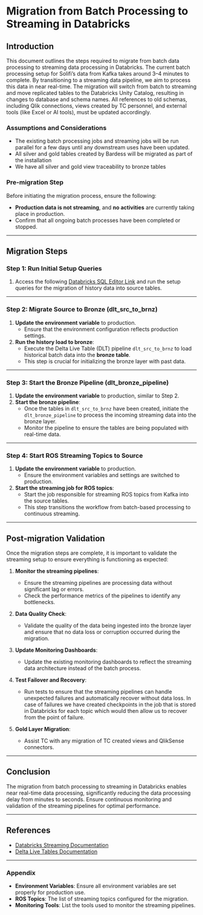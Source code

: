 # Migration from Batch Processing to Streaming in Databricks

## Introduction

This document outlines the steps required to migrate from batch data processing to streaming data processing in Databricks. The current batch processing setup for Solifi’s data from Kafka takes around 3–4 minutes to complete. By transitioning to a streaming data pipeline, we aim to process this data in near real-time.   The migration will switch from batch to streaming and move replicated tables to the Databricks Unity Catalog, resulting in changes to database and schema names. All references to old schemas, including Qlik connections, views created by TC personnel, and external tools (like Excel or AI tools), must be updated accordingly. 

### Assumptions and Considerations  
- The existing batch processing jobs and streaming jobs will be run parallel for a few days until any downstream uses have been updated.
- All silver and gold tables created by Bardess will be migrated as part of the installation
- We have all silver and gold view traceability to bronze tables  


### Pre-migration Step

Before initiating the migration process, ensure the following:
- **Production data is not streaming**, and **no activities** are currently taking place in production.
- Confirm that all ongoing batch processes have been completed or stopped.

---

## Migration Steps

### Step 1: Run Initial Setup Queries

1. Access the following [Databricks SQL Editor Link](https://dbc-cb7ebf60-fb25.cloud.databricks.com/sql/editor/0f7a7e7c-6913-4887-93cf-e01d92a22f1b?o=6184472344017424) and run the setup queries for the migration of history data into source tables.

---

### Step 2: Migrate Source to Bronze (dlt_src_to_brnz)

1. **Update the environment variable** to production.
      - Ensure that the environment configuration reflects production settings.
2. **Run the history load to bronze**:
      - Execute the Delta Live Table (DLT) pipeline `dlt_src_to_brnz` to load historical batch data into the **bronze table**.
      - This step is crucial for initializing the bronze layer with past data.

---

### Step 3: Start the Bronze Pipeline (dlt_bronze_pipeline)

1. **Update the environment variable** to production, similar to Step 2.
2. **Start the bronze pipeline**:
      - Once the tables in `dlt_src_to_brnz` have been created, initiate the `dlt_bronze_pipeline` to process the incoming streaming data into the bronze layer.
      - Monitor the pipeline to ensure the tables are being populated with real-time data.

---

### Step 4: Start ROS Streaming Topics to Source

1. **Update the environment variable** to production.
      - Ensure the environment variables and settings are switched to production.
2. **Start the streaming job for ROS topics**:
      - Start the job responsible for streaming ROS topics from Kafka into the source tables.
      - This step transitions the workflow from batch-based processing to continuous streaming.

---

## Post-migration Validation

Once the migration steps are complete, it is important to validate the streaming setup to ensure everything is functioning as expected:

1. **Monitor the streaming pipelines**:
      - Ensure the streaming pipelines are processing data without significant lag or errors.
      - Check the performance metrics of the pipelines to identify any bottlenecks.
   
2. **Data Quality Check**:
      - Validate the quality of the data being ingested into the bronze layer and ensure that no data loss or corruption occurred during the migration.
   
3. **Update Monitoring Dashboards**:
      - Update the existing monitoring dashboards to reflect the streaming data architecture instead of the batch process.
   
4. **Test Failover and Recovery**:
      - Run tests to ensure that the streaming pipelines can handle unexpected failures and automatically recover without data loss.    In case of failures we have created checkpoints in the job that is stored in Databricks for each topic which would then allow us to recover from the point of failure. 

5. **Gold Layer Migration**:
      - Assist TC with any migration of TC created views and QlikSense connectors.


---

## Conclusion

The migration from batch processing to streaming in Databricks enables near real-time data processing, significantly reducing the data processing delay from minutes to seconds. Ensure continuous monitoring and validation of the streaming pipelines for optimal performance.

---

## References

- [Databricks Streaming Documentation](https://docs.databricks.com/spark/latest/structured-streaming/index.html)
- [Delta Live Tables Documentation](https://docs.databricks.com/workflows/delta-live-tables/index.html)

---

### Appendix

- **Environment Variables**: Ensure all environment variables are set properly for production use.
- **ROS Topics**: The list of streaming topics configured for the migration.
- **Monitoring Tools**: List the tools used to monitor the streaming pipelines.
